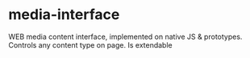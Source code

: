 # media-interface
WEB media content interface, implemented on native JS &amp; prototypes. Controls any content type on page. Is extendable
